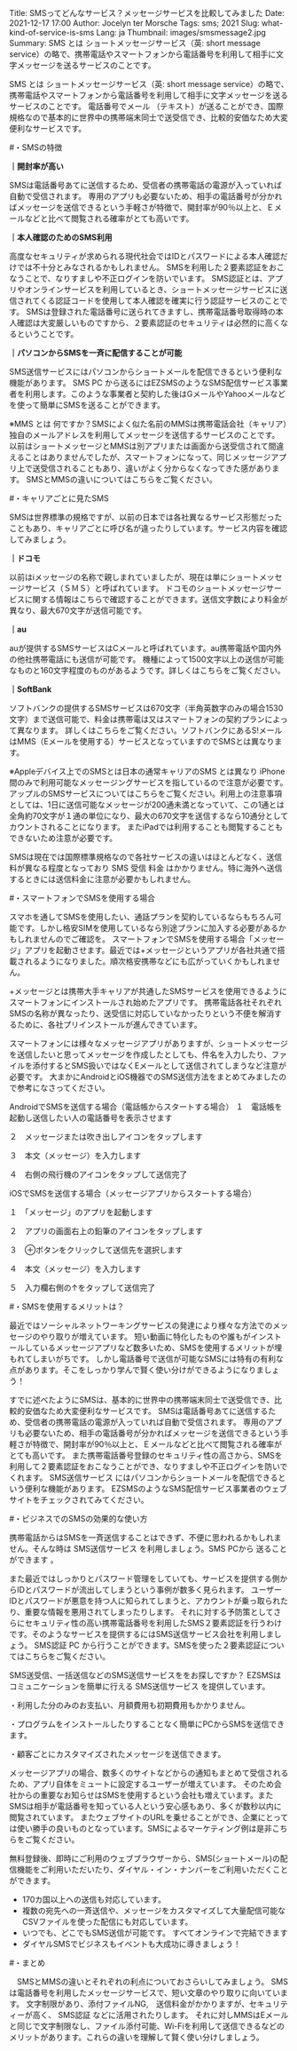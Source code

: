 Title: SMSってどんなサービス？メッセージサービスを比較してみました
Date: 2021-12-17 17:00
Author: Jocelyn ter Morsche
Tags: sms; 2021
Slug: what-kind-of-service-is-sms
Lang: ja
Thumbnail: images/smsmessage2.jpg
Summary: SMS とは ショートメッセージサービス（英: short message service）の略で、携帯電話やスマートフォンから電話番号を利用して相手に文字メッセージを送るサービスのことです。


SMS とは ショートメッセージサービス（英: short message service）の略で、携帯電話やスマートフォンから電話番号を利用して相手に文字メッセージを送るサービスのことです。
電話番号でメール （テキスト）が送ることができ、国際規格なので基本的に世界中の携帯端末同士で送受信でき、比較的安価なため大変便利なサービスです。

#・SMSの特徴

**｜開封率が高い**

SMSは電話番号あてに送信するため、受信者の携帯電話の電源が入っていれば自動で受信されます。
専用のアプリも必要ないため、相手の電話番号が分かればメッセージを送信できるという手軽さが特徴で、開封率が90％以上と、Ｅメールなどと比べて閲覧される確率がとても高いです。

**｜本人確認のためのSMS利用**

高度なセキュリティが求められる現代社会ではIDとパスワードによる本人確認だけでは不十分とみなされるかもしれません。
SMSを利用した２要素認証をおこなうことで、なりすましや不正ログインを防いでいます。
SMS認証とは、アプリやオンラインサービスを利用しているとき、ショートメッセージサービスに送信されてくる認証コードを使用して本人確認を確実に行う認証サービスのことです。
SMSは登録された電話番号に送られてきますし、携帯電話番号取得時の本人確認は大変厳しいものですから、２要素認証のセキュリティは必然的に高くなるということです。


**｜パソコンからSMSを一斉に配信することが可能**

SMS送信サービスにはパソコンからショートメールを配信できるという便利な機能があります。 
SMS PC から送るにはEZSMSのようなSMS配信サービス事業者を利用します。このような事業者と契約した後はGメールやYahooメールなどを使って簡単にSMSを送ることができます。

※MMS とは 何ですか？SMSによく似た名前のMMSは携帯電話会社（キャリア）独自のメールアドレスを利用してメッセージを送信するサービスのことです。
以前はショートメッセージとMMSは別アプリまたは画面から送受信されて間違えることはありませんでしたが、スマートフォンになって、同じメッセージアプリ上で送受信されることもあり、違いがよく分からなくなってきた感があります。
SMSとMMSの違いについてはこちらをご覧ください。


#・キャリアごとに見たSMS

SMSは世界標準の規格ですが、以前の日本では各社異なるサービス形態だったこともあり、キャリアごとに呼び名が違ったりしています。サービス内容を確認してみましょう。

**｜ドコモ**

以前はiメッセージの名称で親しまれていましたが、現在は単にショートメッセージサービス（ＳＭＳ）と呼ばれています。
ドコモのショートメッセージサービスに関する情報はこちらで確認することができます。送信文字数により料金が異なり、最大670文字が送信可能です。

**｜au**

auが提供するSMSサービスはCメールと呼ばれています。au携帯電話や国内外の他社携帯電話にも送信が可能です。
機種によって1500文字以上の送信が可能なものと160文字程度のものがあるようです。詳しくはこちらをご覧ください。

**｜SoftBank**

ソフトバンクの提供するSMSサービスは670文字（半角英数字のみの場合1530文字）まで送信可能で、料金は携帯電は又はスマートフォンの契約プランによって異なります。
詳しくはこちらをご覧ください。ソフトバンクにあるS!メールはMMS（Eメールを使用する）サービスとなっていますのでSMSとは異なります。


※Appleデバイス上でのSMSとは日本の通常キャリアのSMS とは異なり iPhone間のみで利用可能なメッセージングサービスを指しているので注意が必要です。
アップルのSMSサービスについてはこちらをご覧ください。利用上の注意事項としては、1日に送信可能なメッセージが200通未満となっていて、この1通とは全角約70文字が１通の単位になり、最大の670文字を送信するなら10通分としてカウントされることになります。
またiPadでは利用することも閲覧することもできないため注意が必要です。

SMSは現在では国際標準規格なので各社サービスの違いはほとんどなく、送信料が異なる程度となっており SMS 受信 料金 はかかりません。特に海外へ送信するときには送信料金に注意が必要かもしれません。

#・スマートフォンでSMSを使用する場合

スマホを通してSMSを使用したい、通話プランを契約しているならもちろん可能です。しかし格安SIMを使用しているなら別途プランに加入する必要があるかもしれませんのでご確認を。
スマートフォンでSMSを使用する場合「メッセージ」アプリを起動させます。最近では+メッセージというアプリが各社共通で搭載されるようになりました。順次格安携帯などにも広がっていくかもしれません。

+メッセージとは携帯大手キャリアが共通したSMSサービスを使用できるようにスマートフォンにインストールされ始めたアプリです。
携帯電話各社それぞれSMSの名称が異なったり、送受信に対応していなかったりという不便を解消するために、各社プリインストールが進んできています。

スマートフォンには様々なメッセージアプリがありますが、ショートメッセージを送信したいと思ってメッセージを作成したとしても、件名を入力したり、ファイルを添付するとSMS扱いではなくEメールとして送信されてしまうなど注意が必要です。
大まかにAndroidとiOS機器でのSMS送信方法をまとめてみましたので参考になさってください。

AndroidでSMSを送信する場合（電話帳からスタートする場合）
１　電話帳を起動し送信したい人の電話番号を表示させます

２　メッセージまたは吹き出しアイコンをタップします

３　本文（メッセージ）を入力します

４　右側の飛行機のアイコンをタップして送信完了

iOSでSMSを送信する場合（メッセージアプリからスタートする場合）

１　「メッセージ」のアプリを起動します

２　アプリの画面右上の鉛筆のアイコンをタップします

３　⊕ボタンをクリックして送信先を選択します

４　本文（メッセージ）を入力します

５　入力欄右側の↑をタップして送信完了


#・SMSを使用するメリットは？

最近ではソーシャルネットワーキングサービスの発達により様々な方法でのメッセージのやり取りが増えています。
短い動画に特化したものや誰もがインストールしているメッセージアプリなど数多いため、SMSを使用するメリットが埋もれてしまいがちです。
しかし電話番号で送信が可能なSMSには特有の有利な点があります。そこをしっかり学んで賢く使い分けができるようになりましょう！

すでに述べたようにSMSは、基本的に世界中の携帯端末同士で送受信でき、比較的安価なため大変便利なサービスです。
SMSは電話番号あてに送信するため、受信者の携帯電話の電源が入っていれば自動で受信されます。
専用のアプリも必要ないため、相手の電話番号が分かればメッセージを送信できるという手軽さが特徴で、開封率が90％以上と、Ｅメールなどと比べて閲覧される確率がとても高いです。
また携帯電話番号登録のセキュリティ性の高さから、SMSを利用して２要素認証をおこなうことができ、なりすましや不正ログインを防いでくれます。 
SMS送信サービス にはパソコンからショートメールを配信できるという便利な機能があります。 EZSMSのようなSMS配信サービス事業者のウェブサイトをチェックされてみてください。

#・ビジネスでのSMSの効果的な使い方

携帯電話からはSMSを一斉送信することはできず、不便に思われるかもしれません。そんな時は SMS送信サービス を利用しましょう。SMS PCから 送ることができます 。


また最近ではしっかりとパスワード管理をしていても、サービスを提供する側からIDとパスワードが流出してしまうという事例が数多く見られます。
ユーザーIDとパスワードが悪意を持つ人に知られてしまうと、アカウントが乗っ取られたり、重要な情報を悪用されてしまったりします。
それに対する予防策としてさらにセキュリティ性の高い携帯電話番号を利用したSMS２要素認証を行うわけです。そのようなサービスを提供するにはSMS送信サービス会社を利用しましょう。
SMS認証 PC から行うことができます。SMSを使った２要素認証についてはこちらをご覧ください。

SMS送受信、一括送信などのSMS送信サービスををお探しですか？ EZSMSはコミュニケーションを簡単に行える SMS送信サービス を提供しています。


・利用した分のみのお支払い、月額費用も初期費用もかかりません。

・プログラムをインストールしたりすることなく簡単にPCからSMSを送信できます。

・顧客ごとにカスタマイズされたメッセージを送信できます。

メッセージアプリの場合、数多くのサイトなどからの通知もまとめて受信されるため、アプリ自体をミュートに設定するユーザーが増えています。
そのため会社からの重要なお知らせはSMSを使用するという会社も増えています。またSMSは相手が電話番号を知っている人という安心感もあり、多くが数秒以内に閲覧されています。
またウェブサイトのURLを乗せることができ、企業にとっては使い勝手の良いものとなっています。SMSによるマーケティング例は是非こちらをご覧ください。


無料登録後、即時にご利用のウェブブラウザーから、SMS(ショートメール)の配信機能をご利用いただいたり、ダイヤル・イン・ナンバーをご利用いただくことができます。 
- 170カ国以上への送信も対応しています。
- 複数の宛先への一斉送信や、メッセージをカスタマイズして大量配信可能なCSVファイルを使った配信にも対応しています。 
- いつでも、どこでもSMS送信が可能です。 すべてオンラインで完結できます 
- ダイヤルSMSでビジネスもイベントも大成功に導きましょう！

#・まとめ


　SMSとMMSの違いとそれぞれの利点についておさらいしてみましょう。
 SMSは電話番号を利用したメッセージサービスで、短い文章のやり取りに向いています。
 文字制限があり、添付ファイルNG,　送信料金がかかりますが、セキュリティーが高く、 SMS認証 などに活用されたりします。
 それに対しMMSはEメールと同じで文字制限なし、ファイル添付可能、Wi-Fiを利用して送信できるなどのメリットがあります。これらの違いを理解して賢く使い分けしましょう。


